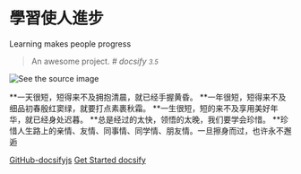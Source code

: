 # 學習使人進步
Learning makes people progress

> An awesome project.
*# docsify <small>3.5</small>*

![See the source image](https://tse4-mm.cn.bing.net/th/id/OIP.TCeuzBPqrpKQjuYRFQ4oXwHaE7?pid=Api&rs=1)

**一天很短，短得来不及拥抱清晨，就已经手握黄昏。
**一年很短，短得来不及细品初春殷红窦绿，就要打点素裹秋霜。
**一生很短，短的来不及享用美好年华，就已经身处迟暮。
**总是经过的太快，领悟的太晚，我们要学会珍惜。
**珍惜人生路上的亲情、友情、同事情、同学情、朋友情。一旦擦身而过，也许永不邂逅

[GitHub-docsifyjs](https://github.com/docsifyjs/docsify/) 
[Get Started docsify](*#docsify)


